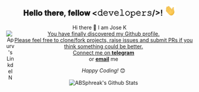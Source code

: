 <div align="center">
<h2> 𝐇𝐞𝐥𝐥𝐨 𝐭𝐡𝐞𝐫𝐞, 𝐟𝐞𝐥𝐥𝐨𝐰 <𝚍𝚎𝚟𝚎𝚕𝚘𝚙𝚎𝚛𝚜/>! <img src="https://github.com/jeff-jazy/jeff-jazy/blob/main/Hi.gif" width="30px"></h2>
Hi there 👋 I am Jose K <br>

<a href="https://www.linkedin.com/in/apurv-shah/">
  <img align="left" alt="Apurv's LinkdeIN" width="22px" src="https://cdn.jsdelivr.net/npm/simple-icons@v3/icons/linkedin.svg" />  
</div>





<div align="center">
You have finally discovered my Github profile. <br>
Please feel free to clone/fork projects, raise issues and submit PRs if you think something could be better. <br>
Connect me on <a href="https://t.me/Im_Joz"><b>telegram</b></a><br>
or <a href="mailto:josekjames5@gmail.com"><b>email</b></a> me

<i>Happy Coding!</i> 😊

</div>
<div align="center">

<img align="center" src="https://github-readme-stats.vercel.app/api?username=cyberianzed&include_all_commits=true&count_private=true&show_icons=true&line_height=20&title_color=7A7ADB&icon_color=2234AE&text_color=D3D3D3&bg_color=0,000000,130F40" alt="ABSphreak's Github Stats">

